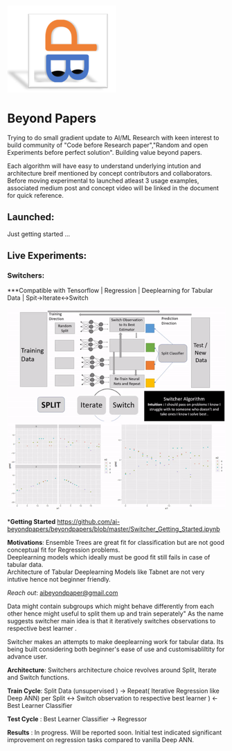 

![](images/logobeyondpaper.png)
# Beyond Papers 
Trying to do small gradient update to AI/ML Research with keen interest to build community of  "Code before Research paper","Random and open Experiments before perfect solution". Building value beyond papers.
 
Each algorithm will have easy to understand underlying intution and architecture breif mentioned by concept contributors and collaborators. Before moving experimental to launched atleast 3 usage examples, associated medium post and concept video will be linked in the document for quick reference. 

## Launched:
Just getting started ...




## Live Experiments:

### **Switchers**: 
***Compatible with Tensorflow | Regression | Deeplearning for Tabular Data | Spit->Iterate<->Switch

![](images/switcher_concept.gif)

***Getting Started**
https://github.com/ai-beyondpapers/beyondpapers/blob/master/Switcher_Getting_Started.ipynb

**Motivations**: 
      Ensemble Trees are great fit for classification but are not good conceptual fit for Regression problems.  
      Deeplearning models which ideally must be good fit still fails in case of tabular data.  
      Architecture of Tabular Deeplearning Models like Tabnet are not very intutive hence not beginner friendly.  

*Reach out*: aibeyondpaper@gmail.com


Data might contain subgroups which might behave differently from each other hence might useful to split them up and train seperately"
As the name suggests switcher main idea is that it iteratively switches observations to respective best learner .

Switcher makes an attempts to make deeplearning work for tabular data. Its being built considering both beginner's ease of use and customisabliltity for advance user.

**Architecture**: Switchers architecture choice revolves around Split, Iterate and Switch functions.

**Train Cycle**:  Split Data (unsupervised ) -> Repeat( Iterative Regression like Deep ANN) per Split <-> Switch observation to respective best learner ) <- Best Learner Classifier

**Test Cycle** :  Best Learner Classifier -> Regressor 

**Results** : In progress. Will be reported soon. Initial test indicated significant improvement on regression tasks compared to vanilla Deep ANN. 








    
